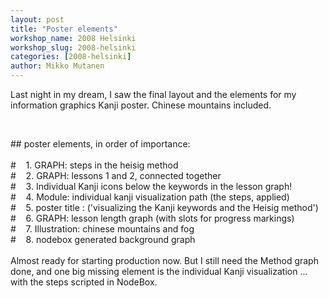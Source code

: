 ```yaml
---
layout: post
title: "Poster elements"
workshop_name: 2008 Helsinki 
workshop_slug: 2008-helsinki
categories: [2008-helsinki]
author: Mikko Mutanen
---
```

<p>Last night in my dream, I saw the final layout and the elements for my information graphics Kanji poster. Chinese mountains included.</p><p> </p><div>## poster elements, in order of importance: </div><div> </div><div>#    1. GRAPH: steps in the heisig method</div><div>#    2. GRAPH: lessons 1 and 2, connected together</div><div>#    3. Individual Kanji icons below the keywords in the lesson graph!</div><div>#    4. Module: individual kanji visualization path (the steps, applied)</div><div>#    5. poster title : ('visualizing the Kanji keywords and the Heisig method')</div><div>#    6. GRAPH: lesson length graph (with slots for progress markings)</div><div>#    7. Illustration: chinese mountains and fog</div><div>#    8. nodebox generated background graph</div><div> </div><div>Almost ready for starting production now. But I still need the Method graph done, and one big missing element is the individual Kanji visualization ... with the steps scripted in NodeBox.</div>
